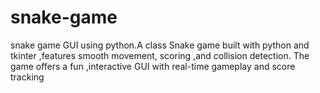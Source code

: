 # snake-game
snake game GUI using python.A class Snake game built with python and tkinter ,features smooth movement, scoring ,and collision detection. The game offers a fun ,interactive GUI with  real-time gameplay and score tracking 
